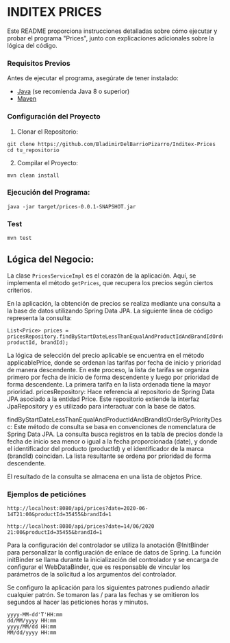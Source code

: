 # INDITEX PRICES

Este README proporciona instrucciones detalladas sobre cómo ejecutar y probar el programa "Prices", junto con explicaciones adicionales sobre la lógica del código.

### Requisitos Previos

Antes de ejecutar el programa, asegúrate de tener instalado:

- [Java](https://www.java.com/) (se recomienda Java 8 o superior)
- [Maven](https://maven.apache.org/)

### Configuración del Proyecto

1. Clonar el Repositorio:

```
git clone https://github.com/BladimirDelBarrioPizarro/Inditex-Prices
cd tu_repositorio
   ```
2. Compilar el Proyecto:   
```
mvn clean install
```
### Ejecución del Programa: 
```
java -jar target/prices-0.0.1-SNAPSHOT.jar
```
### Test
```
mvn test
```

## Lógica del Negocio:

La clase `PricesServiceImpl` es el corazón de la aplicación. Aquí, se implementa el método `getPrices`, que recupera los precios según ciertos criterios.

En la aplicación, la obtención de precios se realiza mediante una consulta a la base de datos utilizando Spring Data JPA. La siguiente línea de código representa la consulta:
```
List<Price> prices = pricesRepository.findByStartDateLessThanEqualAndProductIdAndBrandIdOrderByPriorityDesc(date, productId, brandId);
```

La lógica de selección del precio aplicable se encuentra en el método applicablePrice, donde se ordenan las tarifas por fecha de inicio y prioridad de manera descendente. En este proceso, la lista de tarifas se organiza primero por fecha de inicio de forma descendente y luego por prioridad de forma descendente. La primera tarifa en la lista ordenada tiene la mayor prioridad.
pricesRepository: Hace referencia al repositorio de Spring Data JPA asociado a la entidad Price. Este repositorio extiende la interfaz JpaRepository y es utilizado para interactuar con la base de datos.

findByStartDateLessThanEqualAndProductIdAndBrandIdOrderByPriorityDesc: Este método de consulta se basa en convenciones de nomenclatura de Spring Data JPA. La consulta busca registros en la tabla de precios donde la fecha de inicio sea menor o igual a la fecha proporcionada (date), y donde el identificador del producto (productId) y el identificador de la marca (brandId) coincidan. La lista resultante se ordena por prioridad de forma descendente.

El resultado de la consulta se almacena en una lista de objetos Price.

### Ejemplos de peticiónes 

```
http://localhost:8080/api/prices?date=2020-06-14T21:00&productId=35455&brandId=1
```
```
http://localhost:8080/api/prices?date=14/06/2020 21:00&productId=35455&brandId=1
```
Para la configuración del controlador se utiliza la anotación @InitBinder para personalizar la configuración de enlace de datos de Spring.
La función initBinder se llama durante la inicialización del controlador y se encarga de configurar el WebDataBinder, que es responsable de vincular los parámetros de la solicitud a los argumentos del controlador.

Se configuro la aplicación para los siguientes patrones pudiendo añadir cualquier patrón.
Se tomaron las / para las fechas y se omitieron los segundos al hacer las peticiones horas y minutos.

```
yyyy-MM-dd'T'HH:mm
dd/MM/yyyy HH:mm
yyyy/MM/dd HH:mm
MM/dd/yyyy HH:mm
```



